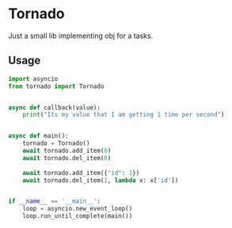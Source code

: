 # Tornado
Just a small lib implementing obj for a tasks.

## Usage
```python
import asyncio
from tornado import Tornado


async def callback(value):
    print("Its my value that I am getting 1 time per second")


async def main():
    tornado = Tornado()
    await tornado.add_item(0)
    await tornado.del_item(0)
    
    await tornado.add_item({"id": 1})
    await tornado.del_item(1, lambda x: x['id'])


if __name__ == '__main__':
    loop = asyncio.new_event_loop()
    loop.run_until_complete(main())
```
